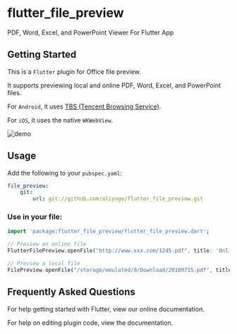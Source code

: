 # flutter_file_preview

PDF, Word, Excel, and PowerPoint Viewer For Flutter App

## Getting Started

This is a `Flutter` plugin for Office file preview.

It supports previewing local and online PDF, Word, Excel, and PowerPoint files.

For `Android`, it uses [TBS (Tencent Browsing Service)](https://x5.tencent.com/tbs/guide/sdkInit.html).

For `iOS`, it uses the native `WKWebView`.

![demo](./screenshot/demo.gif)

## Usage

Add the following to your `pubspec.yaml`:

```yaml
file_preview:
    git:
        url: git://github.com/aliyoge/flutter_file_preview.git
```

### Use in your file:

```dart
import 'package:flutter_file_preview/flutter_file_preview.dart';

// Preview an online file
FlutterFilePreview.openFile("http://www.xxx.com/1245.pdf", title: 'Online PDF');

// Preview a local file
FilePreview.openFile("/storage/emulated/0/Download/20180715.pdf", title: 'Local PDF');
```

## Frequently Asked Questions
For help getting started with Flutter, view our online documentation.

For help on editing plugin code, view the documentation.